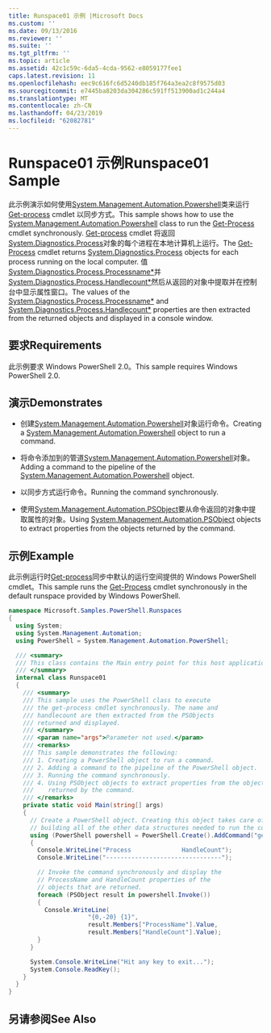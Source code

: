 ```yaml
---
title: Runspace01 示例 |Microsoft Docs
ms.custom: ''
ms.date: 09/13/2016
ms.reviewer: ''
ms.suite: ''
ms.tgt_pltfrm: ''
ms.topic: article
ms.assetid: 42c1c59c-6da5-4cda-9562-e8059177fee1
caps.latest.revision: 11
ms.openlocfilehash: eec9c616fc6d5240db185f764a3ea2c8f9575d03
ms.sourcegitcommit: e7445ba8203da304286c591ff513900ad1c244a4
ms.translationtype: MT
ms.contentlocale: zh-CN
ms.lasthandoff: 04/23/2019
ms.locfileid: "62082781"
---
```

# <a name="runspace01-sample"></a><span data-ttu-id="557df-102">Runspace01 示例</span><span class="sxs-lookup"><span data-stu-id="557df-102">Runspace01 Sample</span></span>

<span data-ttu-id="557df-103">此示例演示如何使用[System.Management.Automation.Powershell](/dotnet/api/system.management.automation.powershell)类来运行[Get-process](/powershell/module/Microsoft.PowerShell.Management/Get-Process) cmdlet 以同步方式。</span><span class="sxs-lookup"><span data-stu-id="557df-103">This sample shows how to use the [System.Management.Automation.Powershell](/dotnet/api/system.management.automation.powershell) class to run the [Get-Process](/powershell/module/Microsoft.PowerShell.Management/Get-Process) cmdlet synchronously.</span></span> <span data-ttu-id="557df-104">[Get-process](/powershell/module/Microsoft.PowerShell.Management/Get-Process) cmdlet 将返回[System.Diagnostics.Process](/dotnet/api/System.Diagnostics.Process)对象的每个进程在本地计算机上运行。</span><span class="sxs-lookup"><span data-stu-id="557df-104">The [Get-Process](/powershell/module/Microsoft.PowerShell.Management/Get-Process) cmdlet returns [System.Diagnostics.Process](/dotnet/api/System.Diagnostics.Process) objects for each process running on the local computer.</span></span> <span data-ttu-id="557df-105">值[System.Diagnostics.Process.Processname\*](/dotnet/api/System.Diagnostics.Process.ProcessName)并[System.Diagnostics.Process.Handlecount\*](/dotnet/api/System.Diagnostics.Process.Handlecount)然后从返回的对象中提取并在控制台中显示属性窗口。</span><span class="sxs-lookup"><span data-stu-id="557df-105">The values of the [System.Diagnostics.Process.Processname\*](/dotnet/api/System.Diagnostics.Process.ProcessName) and [System.Diagnostics.Process.Handlecount\*](/dotnet/api/System.Diagnostics.Process.Handlecount) properties are then extracted from the returned objects and displayed in a console window.</span></span>

## <a name="requirements"></a><span data-ttu-id="557df-106">要求</span><span class="sxs-lookup"><span data-stu-id="557df-106">Requirements</span></span>

 <span data-ttu-id="557df-107">此示例要求 Windows PowerShell 2.0。</span><span class="sxs-lookup"><span data-stu-id="557df-107">This sample requires Windows PowerShell 2.0.</span></span>

## <a name="demonstrates"></a><span data-ttu-id="557df-108">演示</span><span class="sxs-lookup"><span data-stu-id="557df-108">Demonstrates</span></span>

- <span data-ttu-id="557df-109">创建[System.Management.Automation.Powershell](/dotnet/api/system.management.automation.powershell)对象运行命令。</span><span class="sxs-lookup"><span data-stu-id="557df-109">Creating a [System.Management.Automation.Powershell](/dotnet/api/system.management.automation.powershell) object to run a command.</span></span>

- <span data-ttu-id="557df-110">将命令添加到的管道[System.Management.Automation.Powershell](/dotnet/api/system.management.automation.powershell)对象。</span><span class="sxs-lookup"><span data-stu-id="557df-110">Adding a command to the pipeline of the [System.Management.Automation.Powershell](/dotnet/api/system.management.automation.powershell) object.</span></span>

- <span data-ttu-id="557df-111">以同步方式运行命令。</span><span class="sxs-lookup"><span data-stu-id="557df-111">Running the command synchronously.</span></span>

- <span data-ttu-id="557df-112">使用[System.Management.Automation.PSObject](/dotnet/api/System.Management.Automation.PSObject)要从命令返回的对象中提取属性的对象。</span><span class="sxs-lookup"><span data-stu-id="557df-112">Using [System.Management.Automation.PSObject](/dotnet/api/System.Management.Automation.PSObject) objects to extract properties from the objects returned by the command.</span></span>

## <a name="example"></a><span data-ttu-id="557df-113">示例</span><span class="sxs-lookup"><span data-stu-id="557df-113">Example</span></span>

 <span data-ttu-id="557df-114">此示例运行时[Get-process](/powershell/module/Microsoft.PowerShell.Management/Get-Process)同步中默认的运行空间提供的 Windows PowerShell cmdlet。</span><span class="sxs-lookup"><span data-stu-id="557df-114">This sample runs the [Get-Process](/powershell/module/Microsoft.PowerShell.Management/Get-Process) cmdlet synchronously in the default runspace provided by Windows PowerShell.</span></span>

```csharp
namespace Microsoft.Samples.PowerShell.Runspaces
{
  using System;
  using System.Management.Automation;
  using PowerShell = System.Management.Automation.PowerShell;

  /// <summary>
  /// This class contains the Main entry point for this host application.
  /// </summary>
  internal class Runspace01
  {
    /// <summary>
    /// This sample uses the PowerShell class to execute
    /// the get-process cmdlet synchronously. The name and
    /// handlecount are then extracted from the PSObjects
    /// returned and displayed.
    /// </summary>
    /// <param name="args">Parameter not used.</param>
    /// <remarks>
    /// This sample demonstrates the following:
    /// 1. Creating a PowerShell object to run a command.
    /// 2. Adding a command to the pipeline of the PowerShell object.
    /// 3. Running the command synchronously.
    /// 4. Using PSObject objects to extract properties from the objects
    ///    returned by the command.
    /// </remarks>
    private static void Main(string[] args)
    {
      // Create a PowerShell object. Creating this object takes care of
      // building all of the other data structures needed to run the command.
      using (PowerShell powershell = PowerShell.Create().AddCommand("get-process"))
      {
        Console.WriteLine("Process              HandleCount");
        Console.WriteLine("--------------------------------");

        // Invoke the command synchronously and display the
        // ProcessName and HandleCount properties of the
        // objects that are returned.
        foreach (PSObject result in powershell.Invoke())
        {
          Console.WriteLine(
                      "{0,-20} {1}",
                      result.Members["ProcessName"].Value,
                      result.Members["HandleCount"].Value);
        }
      }

      System.Console.WriteLine("Hit any key to exit...");
      System.Console.ReadKey();
    }
  }
}
```

## <a name="see-also"></a><span data-ttu-id="557df-115">另请参阅</span><span class="sxs-lookup"><span data-stu-id="557df-115">See Also</span></span>
